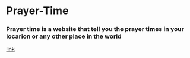 # Prayer-Time
### Prayer time is a website that tell you the prayer times in your locarion or any other place in the world
[link](https://prayertime.jacerchetoui.me)

